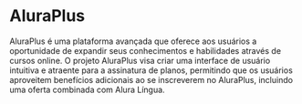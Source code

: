 # AluraPlus

<p>
  AluraPlus é uma plataforma avançada que oferece aos usuários a oportunidade de expandir seus conhecimentos e habilidades através de cursos online. O projeto AluraPlus visa criar uma interface de usuário intuitiva e atraente para a assinatura de planos, permitindo que os usuários aproveitem benefícios adicionais ao se inscreverem no AluraPlus, incluindo uma oferta combinada com Alura Língua.
</p>
